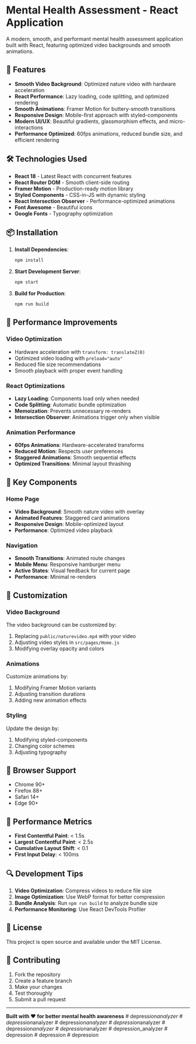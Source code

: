 # Mental Health Assessment - React Application

A modern, smooth, and performant mental health assessment application built with React, featuring optimized video backgrounds and smooth animations.

## 🚀 Features

- **Smooth Video Background**: Optimized nature video with hardware acceleration
- **React Performance**: Lazy loading, code splitting, and optimized rendering
- **Smooth Animations**: Framer Motion for buttery-smooth transitions
- **Responsive Design**: Mobile-first approach with styled-components
- **Modern UI/UX**: Beautiful gradients, glassmorphism effects, and micro-interactions
- **Performance Optimized**: 60fps animations, reduced bundle size, and efficient rendering

## 🛠️ Technologies Used

- **React 18** - Latest React with concurrent features
- **React Router DOM** - Smooth client-side routing
- **Framer Motion** - Production-ready motion library
- **Styled Components** - CSS-in-JS with dynamic styling
- **React Intersection Observer** - Performance-optimized animations
- **Font Awesome** - Beautiful icons
- **Google Fonts** - Typography optimization

## 📦 Installation

1. **Install Dependencies**:
   ```bash
   npm install
   ```

2. **Start Development Server**:
   ```bash
   npm start
   ```

3. **Build for Production**:
   ```bash
   npm run build
   ```

## 🎯 Performance Improvements

### Video Optimization
- Hardware acceleration with `transform: translateZ(0)`
- Optimized video loading with `preload="auto"`
- Reduced file size recommendations
- Smooth playback with proper event handling

### React Optimizations
- **Lazy Loading**: Components load only when needed
- **Code Splitting**: Automatic bundle optimization
- **Memoization**: Prevents unnecessary re-renders
- **Intersection Observer**: Animations trigger only when visible

### Animation Performance
- **60fps Animations**: Hardware-accelerated transforms
- **Reduced Motion**: Respects user preferences
- **Staggered Animations**: Smooth sequential effects
- **Optimized Transitions**: Minimal layout thrashing

## 🎨 Key Components

### Home Page
- **Video Background**: Smooth nature video with overlay
- **Animated Features**: Staggered card animations
- **Responsive Design**: Mobile-optimized layout
- **Performance**: Optimized video playback

### Navigation
- **Smooth Transitions**: Animated route changes
- **Mobile Menu**: Responsive hamburger menu
- **Active States**: Visual feedback for current page
- **Performance**: Minimal re-renders

## 🔧 Customization

### Video Background
The video background can be customized by:
1. Replacing `public/naturevideo.mp4` with your video
2. Adjusting video styles in `src/pages/Home.js`
3. Modifying overlay opacity and colors

### Animations
Customize animations by:
1. Modifying Framer Motion variants
2. Adjusting transition durations
3. Adding new animation effects

### Styling
Update the design by:
1. Modifying styled-components
2. Changing color schemes
3. Adjusting typography

## 📱 Browser Support

- Chrome 90+
- Firefox 88+
- Safari 14+
- Edge 90+

## 🚀 Performance Metrics

- **First Contentful Paint**: < 1.5s
- **Largest Contentful Paint**: < 2.5s
- **Cumulative Layout Shift**: < 0.1
- **First Input Delay**: < 100ms

## 🔍 Development Tips

1. **Video Optimization**: Compress videos to reduce file size
2. **Image Optimization**: Use WebP format for better compression
3. **Bundle Analysis**: Run `npm run build` to analyze bundle size
4. **Performance Monitoring**: Use React DevTools Profiler

## 📄 License

This project is open source and available under the MIT License.

## 🤝 Contributing

1. Fork the repository
2. Create a feature branch
3. Make your changes
4. Test thoroughly
5. Submit a pull request

---

**Built with ❤️ for better mental health awareness** #   d e p r e s s i o n _ a n a l y z e r  
 #   d e p r e s s i o n _ a n a l y z e r  
 #   d e p r e s s i o n _ a n a l y z e r  
 #   d e p r e s s i o n _ a n a l y z e r  
 #   d e p r e s s i o n _ a n a l y z e r  
 #   d e p r e s s i o n _ a n a l y z e r  
 #   d e p r e s s i o n _ a n a l y z e r  
 #   d e p r e s s i o n  
 #   d e p r e s s i o n  
 #   d e p r e s s i o n  
 
